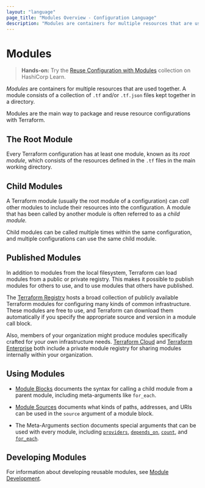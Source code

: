 ```yaml
---
layout: "language"
page_title: "Modules Overview - Configuration Language"
description: "Modules are containers for multiple resources that are used together in a configuration. Find resources for using, developing, and publishing modules."
---
```


# Modules

> **Hands-on:** Try the [Reuse Configuration with Modules](https://learn.hashicorp.com/collections/terraform/modules?utm_source=WEBSITE&utm_medium=WEB_IO&utm_offer=ARTICLE_PAGE&utm_content=DOCS) collection on HashiCorp Learn.

_Modules_ are containers for multiple resources that are used together. A module
consists of a collection of `.tf` and/or `.tf.json` files kept together in a
directory.

Modules are the main way to package and reuse resource configurations with
Terraform.

## The Root Module

Every Terraform configuration has at least one module, known as its
_root module_, which consists of the resources defined in the `.tf` files in
the main working directory.

## Child Modules

A Terraform module (usually the root module of a configuration) can _call_ other
modules to include their resources into the configuration. A module that has
been called by another module is often referred to as a _child module._

Child modules can be called multiple times within the same configuration, and
multiple configurations can use the same child module.

## Published Modules

In addition to modules from the local filesystem, Terraform can load modules
from a public or private registry. This makes it possible to publish modules for
others to use, and to use modules that others have published.

The [Terraform Registry](https://registry.terraform.io/browse/modules) hosts a
broad collection of publicly available Terraform modules for configuring many
kinds of common infrastructure. These modules are free to use, and Terraform can
download them automatically if you specify the appropriate source and version in
a module call block.

Also, members of your organization might produce modules specifically crafted
for your own infrastructure needs. [Terraform Cloud](/docs/cloud/index.html) and
[Terraform Enterprise](/docs/enterprise/index.html) both include a private
module registry for sharing modules internally within your organization.

## Using Modules

- [Module Blocks](/docs/language/modules/syntax.html) documents the syntax for
  calling a child module from a parent module, including meta-arguments like
  `for_each`.

- [Module Sources](/docs/language/modules/sources.html) documents what kinds of paths,
  addresses, and URIs can be used in the `source` argument of a module block.

- The Meta-Arguments section documents special arguments that can be used with
  every module, including
  [`providers`](/docs/language/meta-arguments/module-providers.html),
  [`depends_on`](/docs/language/meta-arguments/depends_on.html),
  [`count`](/docs/language/meta-arguments/count.html),
  and [`for_each`](/docs/language/meta-arguments/for_each.html).

## Developing Modules

For information about developing reusable modules, see
[Module Development](/docs/language/modules/develop/index.html).

